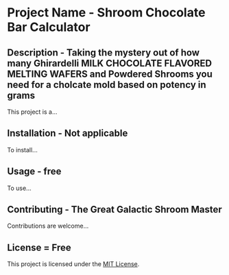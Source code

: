 
# Project Name - Shroom Chocolate Bar Calculator

## Description - Taking the mystery out of how many Ghirardelli MILK CHOCOLATE FLAVORED MELTING WAFERS and Powdered Shrooms you need for a cholcate mold based on potency in grams

This project is a...

## Installation - Not applicable

To install...

## Usage - free

To use...

## Contributing - The Great Galactic Shroom Master

Contributions are welcome...

## License = Free

This project is licensed under the [MIT License](LICENSE).
